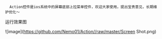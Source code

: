       Action控件是ios系统中的屏幕底部上拉菜单控件，欢迎大家使用，提出宝贵意见，长期维护优化～
运行效果图

![image](https://github.com/Nemo01/Action//raw/master/Screen Shot.png)
